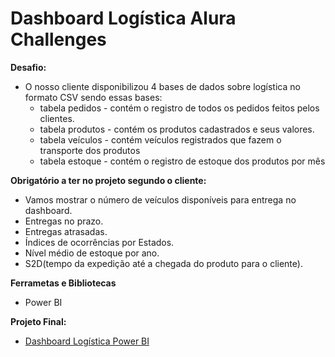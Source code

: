 
# Dashboard Logística Alura Challenges

**Desafio:**
* O nosso cliente disponibilizou 4 bases de dados sobre logística no formato CSV sendo essas bases:
  * tabela pedidos - contém o registro de todos os pedidos feitos pelos clientes.
  * tabela produtos - contém os produtos cadastrados e seus valores.
  * tabela veículos - contém veículos registrados que fazem o transporte dos produtos
  * tabela estoque - contém o registro de estoque dos produtos por mês

**Obrigatório a ter no projeto segundo o cliente:**
 * Vamos mostrar o número de veículos disponíveis para entrega no dashboard.
 * Entregas no prazo.
 * Entregas atrasadas.
 * Índices de ocorrências por Estados.
 * Nível médio de estoque por ano.
 * S2D(tempo da expedição até a chegada do produto para o cliente).

 **Ferrametas e Bibliotecas**
 * Power BI

 
**Projeto Final:**
 * [Dashboard Logística Power BI](https://app.powerbi.com/links/6NbtgOoAIH?ctid=4ad1bf61-d192-44b2-a40a-6c3d60b10b84&pbi_source=linkShare)
